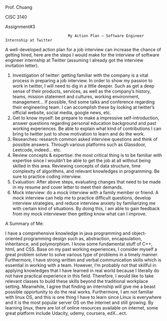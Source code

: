  Prof. Chuang
 
 CISC 3140

Assignment#3
                                
                                My Action Plan – Software Engineer Internship at Twitter

A well-developed action plan for a job interview can increase the chance of getting hired,
here are the steps I would make for the interview of software engineer internship at Twitter
(assuming I already got the interview invitation letter).


1.	Investigation of twitter: getting familiar with the company is a vital process in preparing a job interview. In order to show my passion to work in twitter, I will need to dig in a little deeper.  Such as get a deep sense of their products, services, as well as the company’s history, teams, mission statement and cultures, working environment, management... If possible, find some talks and conference regarding their engineering team. I can accomplish these by looking at twitter’s official website, social media, google news, etc. 
2.	Get to know myself: be prepare to make a impressive self-introduction, answer questions regarding personal education background and past working experiences. Be able to explain what kind of contributions I can bring to twitter just to show motivation to learn and do the work. 
3.	Researches:  research common asked interview questions and think of possible answers. Through various platforms such as Glassdoor, Leetcode, indeed… etc.
4.	Review concepts & expertise:  the most critical thing is to be familiar with expertise since I wouldn’t be able to get the job at all without being skilled in this area. Reviewing concepts of data structure, time complexity of algorithms, and relevant knowledges in programming. Be sure to practice coding interview. 
5.	Evaluation: After above steps, evaluating changes that need to be made in my resume and cover letter to meet their demands.
6.	Mock interview: do a mock interview with a family member or friend. A mock interview can help me to practice difficult questions, develop interview strategies, and reduce interview anxiety by familiarizing me with certain kind of situations. By doing this, I am able to gain feedback from my mock interviewer then getting know what can I improve.





A Summary of Me:

I have a comprehensive knowledge in java programming and object-oriented programming design such as, abstraction, encapsulation, inheritance, and polymorphism. I know some fundamental stuff of C++, html, and CSS. Base on my past working experiences, I consider myself a great problem solver to solve various type of problems in a timely manner. Furthermore, I have strong written and verbal communication skills which is essential in working with a team.
However, I‘m probably not that skillful in applying knowledges that I have learned in real world because I literally do not have practical experience in this field. Therefore, I would like to take relevant classes to build these skills beyond the traditional workplace setting. Meanwhile, I agree that finding an internship will give me a beast possible opportunity to do the real works. Furthermore, I am not familiar with linux OS, and this is one thing I have to learn since Linux is everywhere and it is the most popular server OS on the internet and still growing. By learning linux, there are lot of online resources available on internet, some great platform include Udacity, udemy, coursera, edX…ect.

